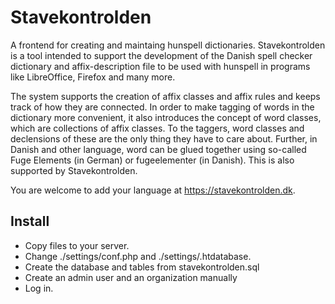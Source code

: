 # Stavekontrolden
A frontend for creating and maintaing hunspell dictionaries.
Stavekontrolden is a tool intended to support the development of the Danish spell checker dictionary and affix-description file to be used with hunspell in programs like LibreOffice, Firefox and many more.

The system supports the creation of affix classes and affix rules and keeps track of how they are connected. In order to make tagging of words in the dictionary more convenient, it also introduces the concept of word classes, which are collections of affix classes. To the taggers, word classes and declensions of these are the only thing they have to care about. Further, in Danish and other language, word can be glued together using so-called Fuge Elements (in German) or fugeelementer (in Danish). This is also supported by Stavekontrolden.

You are welcome to add your language at https://stavekontrolden.dk. 

## Install
- Copy files to your server. 
- Change ./settings/conf.php and ./settings/.htdatabase.
- Create the database and tables from stavekontrolden.sql 
- Create an admin user and an organization manually
- Log in.
